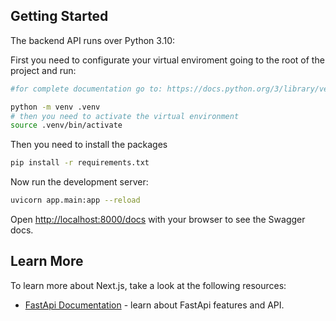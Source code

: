 ## Getting Started

The backend API runs over Python 3.10:

First you need to configurate your virtual enviroment going to the root of the project and run:
```bash
#for complete documentation go to: https://docs.python.org/3/library/venv.html

python -m venv .venv
# then you need to activate the virtual environment
source .venv/bin/activate
```

Then you need to install the packages

```bash
pip install -r requirements.txt
```

Now  run the development server:

```bash
uvicorn app.main:app --reload
```

Open [http://localhost:8000/docs](http://localhost:8000/docs) with your browser to see the Swagger docs.

## Learn More

To learn more about Next.js, take a look at the following resources:

- [FastApi Documentation](https://fastapi.tiangolo.com/) - learn about FastApi features and API.
